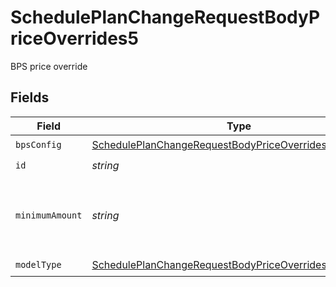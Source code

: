 # SchedulePlanChangeRequestBodyPriceOverrides5

BPS price override


## Fields

| Field                                                                                                                                     | Type                                                                                                                                      | Required                                                                                                                                  | Description                                                                                                                               | Example                                                                                                                                   |
| ----------------------------------------------------------------------------------------------------------------------------------------- | ----------------------------------------------------------------------------------------------------------------------------------------- | ----------------------------------------------------------------------------------------------------------------------------------------- | ----------------------------------------------------------------------------------------------------------------------------------------- | ----------------------------------------------------------------------------------------------------------------------------------------- |
| `bpsConfig`                                                                                                                               | [SchedulePlanChangeRequestBodyPriceOverrides5BpsConfig](../../models/operations/scheduleplanchangerequestbodypriceoverrides5bpsconfig.md) | :heavy_check_mark:                                                                                                                        | N/A                                                                                                                                       |                                                                                                                                           |
| `id`                                                                                                                                      | *string*                                                                                                                                  | :heavy_check_mark:                                                                                                                        | N/A                                                                                                                                       |                                                                                                                                           |
| `minimumAmount`                                                                                                                           | *string*                                                                                                                                  | :heavy_minus_sign:                                                                                                                        | The subscription's override minimum amount for this price.                                                                                | 1.23                                                                                                                                      |
| `modelType`                                                                                                                               | [SchedulePlanChangeRequestBodyPriceOverrides5ModelType](../../models/operations/scheduleplanchangerequestbodypriceoverrides5modeltype.md) | :heavy_check_mark:                                                                                                                        | N/A                                                                                                                                       | bps                                                                                                                                       |